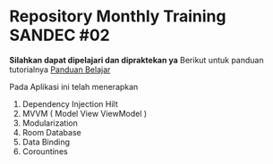 # Repository Monthly Training SANDEC #02
**Silahkan dapat dipelajari dan dipraktekan ya**
Berikut untuk panduan tutorialnya <a href='[https://nandaadisaputra18.medium.com/teknik-menggunakan-dependency-injection-hilt-dan-modularization-pada-aplikasi-android-9181628fe91c/'>Panduan Belajar</a>

Pada Aplikasi ini telah menerapkan
1. Dependency Injection Hilt
2. MVVM ( Model View ViewModel )
3. Modularization
4. Room Database
5. Data Binding
6. Corountines
